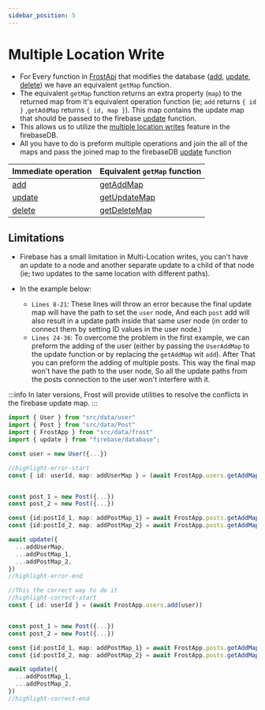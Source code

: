 ```yaml
---
sidebar_position: 5
---
```


# Multiple Location Write

- For Every function in [FrostApi](../../api/classes/FrostApi) that modifies the database ([add](../../api/classes/FrostApi#add), [update](../../api/classes/FrostApi#update), [delete](../../api/classes/FrostApi#delete)) we have an equivalent `getMap` function.
- The equivalent `getMap` function returns an extra property (`map`) to the returned map from it's equivalent operation function (ie; `add` returns `{ id }` ,`getAddMap` returns `{ id, map }`). This map contains the update map that should be passed to the firebase [update](https://firebase.google.com/docs/reference/js/database#update) function.
- This allows us to utilize the [multiple location writes](https://firebase.blog/posts/2015/09/introducing-multi-location-updates-and_86) feature in the firebaseDB.
- All you have to do is preform multiple operations and join the all of the maps and pass the joined map to the firebaseDB [update](https://firebase.google.com/docs/reference/js/database#update) function

|Immediate operation| Equivalent `getMap` function|
| ----------------- | --------------------------- |
| [add](../../api/classes/FrostApi#add)| [getAddMap](../../api/classes/FrostApi#getAddMap) |
| [update](../../api/classes/FrostApi#update)| [getUpdateMap](../../api/classes/FrostApi#getUpdateMap) |
| [delete](../../api/classes/FrostApi#delete)| [getDeleteMap](../../api/classes/FrostApi#getDeleteMap) |

## Limitations

- Firebase has a small limitation in Multi-Location writes, you can't have an update to a node and another separate update to a child of that node (ie; two updates to the same location with different paths).

- In the example below:
  - `Lines 8-21`: These lines will throw an error because the final update map will have the path to set the `user` node, And each `post` add will also result in a update path inside that same user node (in order to connect them by setting ID values in the user node.)
  - `Lines 24-36`: To overcome the problem in the first example, we can preform the adding of the user (either by passing the `UserAddMap` to the update function or by replacing the `getAddMap` wit `add`). After That you can preform the adding of multiple posts. This way the final map won't have the path to the user node, So all the update paths from the posts connection to the user won't interfere with it.

:::info
In later versions, Frost will provide utilities to resolve the conflicts in the firebase update map.
:::

```ts title=src/index.ts showLineNumbers
import { User } from "src/data/user"
import { Post } from "src/data/Post"
import { FrostApp } from "src/data/frost"
import { update } from "firebase/database";

const user = new User({...})

//highlight-error-start
const { id: userId, map: addUserMap } = (await FrostApp.users.getAddMap(user))


const post_1 = new Post({...})
const post_2 = new Post({...})

const {id:postId_1, map: addPostMap_1} = await FrostApp.posts.getAddMap(post_1,{'user':userId})
const {id:postId_2, map: addPostMap_2} = await FrostApp.posts.getAddMap(post_2,{'user':userId})

await update({
  ...addUserMap,
  ...addPostMap_1,
  ...addPostMap_2,
})
//highlight-error-end

//This the correct way to do it
//highlight-correct-start
const { id: userId } = (await FrostApp.users.add(user))


const post_1 = new Post({...})
const post_2 = new Post({...})

const {id:postId_1, map: addPostMap_1} = await FrostApp.posts.getAddMap(post_1,{'user':userId})
const {id:postId_2, map: addPostMap_2} = await FrostApp.posts.getAddMap(post_2,{'user':userId})

await update({
  ...addPostMap_1,
  ...addPostMap_2,
})
//highlight-correct-end

```
